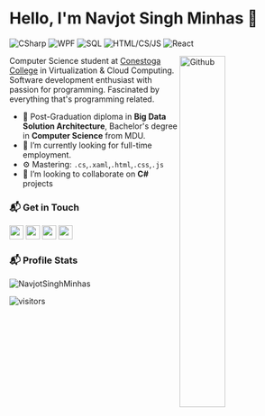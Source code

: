 # Hello, I'm Navjot Singh Minhas 👋

![CSharp](https://img.shields.io/badge/CSharp-Expert-purple)
![WPF](https://img.shields.io/badge/WPF-Intermediate-black)
![SQL](https://img.shields.io/badge/SQL-Intermediate-blue)
![HTML/CS/JS](https://img.shields.io/badge/HTML/CS/JS-Intermediate-orange)
![React](https://img.shields.io/badge/React-Beginner-0077B5)

<img width="40%" align="right" alt="Github" src="https://navjotsinghminhas.com/images/programmer.gif" />

Computer Science student at [Conestoga College](https://www.conestogac.on.ca) in Virtualization & Cloud Computing. Software development enthusiast with passion for programming. Fascinated by everything that's programming related.

- 🔭 Post-Graduation diploma in **Big Data Solution Architecture**, Bachelor's degree in **Computer Science** from MDU.
- 🌱 I’m currently looking for full-time employment.
- ⚙️ Mastering: `.cs`,`.xaml`,`.html`,`.css`,`.js`
- 👯 I’m looking to collaborate on **C#** projects

### 📬 Get in Touch

<p><a href="https://www.linkedin.com/in/navjotsinghminhas/"><img src="https://img.shields.io/badge/linkedin-%230077B5.svg?&style=for-the-badge&logo=linkedin&logoColor=white" height=25></a>  <a href="https://navjotsinghminhas.com/"><img src="https://img.shields.io/badge/website-%236c63ff.svg?&style=for-the-badge&logo=internet%20explorer&logoColor=white" height=25></a>  <a href="https://twitter.com/NavjotSingh548"><img src="https://img.shields.io/badge/twitter-%231DA1F2.svg?&style=for-the-badge&logo=twitter&logoColor=white" height=25></a>  <a href="mailto:navjotsingh548@gmail.com"><img src="https://img.shields.io/badge/gmail-%23DB4437.svg?&style=for-the-badge&logo=gmail&logoColor=white" height=25></a> </p>

### 📬 Profile Stats

<img src="https://github-readme-stats.vercel.app/api?username=NavjotSinghMinhas&show_icons=true&count_private=true" alt="NavjotSinghMinhas" />
<p><img src="https://api.visitorbadge.io/api/visitors?path=NavjotSinghMinhas&countColor=%23263759" alt="visitors"></p>

